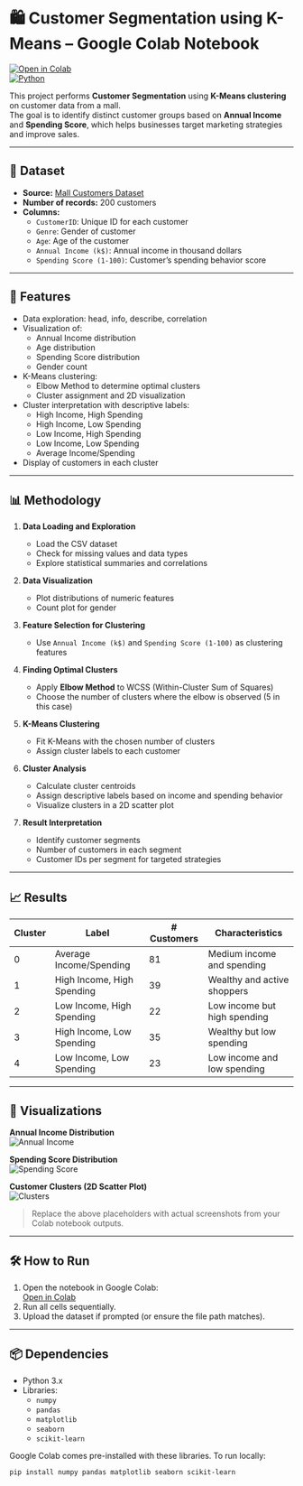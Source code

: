 # 🛍 Customer Segmentation using K-Means – Google Colab Notebook

[![Open in Colab](https://colab.research.google.com/assets/colab-badge.svg)](https://colab.research.google.com/drive/1L1iiD7nK3surZyEcqQuAQ7URoyC1JOHU?usp=sharing)  
[![Python](https://img.shields.io/badge/python-3.10-blue.svg)](https://www.python.org/)  

This project performs **Customer Segmentation** using **K-Means clustering** on customer data from a mall.  
The goal is to identify distinct customer groups based on **Annual Income** and **Spending Score**, which helps businesses target marketing strategies and improve sales.

---

## 📂 Dataset

- **Source:** [Mall Customers Dataset](https://1drv.ms/x/c/381fbc963ba3e5bd/EWUHXyvcietAiyfH6heRlZ8BAhI3piI6VOxs-oJ7finCHA?e=WPlXWp)
- **Number of records:** 200 customers
- **Columns:**
  - `CustomerID`: Unique ID for each customer
  - `Genre`: Gender of customer
  - `Age`: Age of the customer
  - `Annual Income (k$)`: Annual income in thousand dollars
  - `Spending Score (1-100)`: Customer’s spending behavior score

---

## 🌟 Features

- Data exploration: head, info, describe, correlation
- Visualization of:
  - Annual Income distribution
  - Age distribution
  - Spending Score distribution
  - Gender count
- K-Means clustering:
  - Elbow Method to determine optimal clusters
  - Cluster assignment and 2D visualization
- Cluster interpretation with descriptive labels:
  - High Income, High Spending
  - High Income, Low Spending
  - Low Income, High Spending
  - Low Income, Low Spending
  - Average Income/Spending
- Display of customers in each cluster

---

## 📊 Methodology

1. **Data Loading and Exploration**
   - Load the CSV dataset
   - Check for missing values and data types
   - Explore statistical summaries and correlations

2. **Data Visualization**
   - Plot distributions of numeric features
   - Count plot for gender

3. **Feature Selection for Clustering**
   - Use `Annual Income (k$)` and `Spending Score (1-100)` as clustering features

4. **Finding Optimal Clusters**
   - Apply **Elbow Method** to WCSS (Within-Cluster Sum of Squares)
   - Choose the number of clusters where the elbow is observed (5 in this case)

5. **K-Means Clustering**
   - Fit K-Means with the chosen number of clusters
   - Assign cluster labels to each customer

6. **Cluster Analysis**
   - Calculate cluster centroids
   - Assign descriptive labels based on income and spending behavior
   - Visualize clusters in a 2D scatter plot

7. **Result Interpretation**
   - Identify customer segments
   - Number of customers in each segment
   - Customer IDs per segment for targeted strategies

---

## 📈 Results

| Cluster | Label                       | # Customers | Characteristics |
|---------|-----------------------------|-------------|----------------|
| 0       | Average Income/Spending     | 81          | Medium income and spending |
| 1       | High Income, High Spending  | 39          | Wealthy and active shoppers |
| 2       | Low Income, High Spending   | 22          | Low income but high spending |
| 3       | High Income, Low Spending   | 35          | Wealthy but low spending |
| 4       | Low Income, Low Spending    | 23          | Low income and low spending |

---

## 📸 Visualizations

**Annual Income Distribution**  
![Annual Income](images/annual_income.png)

**Spending Score Distribution**  
![Spending Score](images/spending_score.png)

**Customer Clusters (2D Scatter Plot)**  
![Clusters](images/clusters.png)

> Replace the above placeholders with actual screenshots from your Colab notebook outputs.

---

## 🛠 How to Run

1. Open the notebook in Google Colab:  
   [Open in Colab](https://colab.research.google.com/drive/1L1iiD7nK3surZyEcqQuAQ7URoyC1JOHU?usp=sharing)
2. Run all cells sequentially.
3. Upload the dataset if prompted (or ensure the file path matches).

---

## 📦 Dependencies

- Python 3.x
- Libraries:
  - `numpy`
  - `pandas`
  - `matplotlib`
  - `seaborn`
  - `scikit-learn`

Google Colab comes pre-installed with these libraries. To run locally:

```bash
pip install numpy pandas matplotlib seaborn scikit-learn
